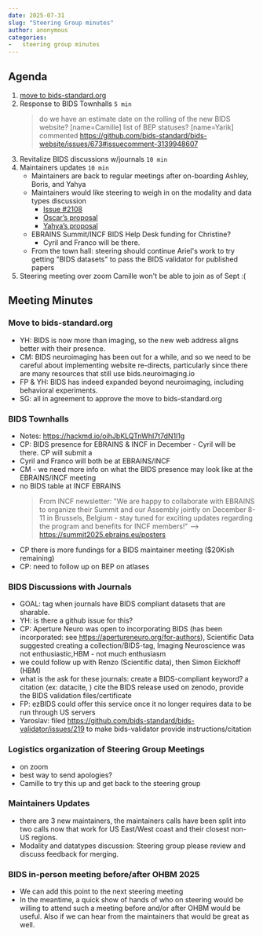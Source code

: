 ```yaml
---
date: 2025-07-31
slug: "Steering Group minutes"
author: anonymous
categories:
-   steering group minutes
---
```


## Agenda

1. [move to bids-standard.org](https://github.com/bids-standard/bids-website/issues/673#issuecomment-2971005849)
2. Response to BIDS Townhalls `5 min`
	> do we have an estimate date on the rolling of the new BIDS website?
	> [name=Camille] list of BEP statuses?
	> [name=Yarik] commented https://github.com/bids-standard/bids-website/issues/673#issuecomment-3139948607
3. Revitalize BIDS discussions w/journals `10 min`
4. Maintainers updates `10 min`
    - Maintainers are back to regular meetings after on-boarding Ashley, Boris, and Yahya
    - Maintainers would like steering to weigh in on the modality and data types discussion
        - [Issue #2108](https://github.com/bids-standard/bids-specification/issues/2108)
        - [Oscar’s proposal](https://github.com/bids-standard/bids-website/pull/670/files)
        - [Yahya’s proposal](https://github.com/bids-standard/bids-specification/pull/2135)
    - EBRAINS Summit/INCF BIDS Help Desk funding for Christine?
        - Cyril and Franco will be there.
    - From the town hall: steering should continue Ariel's work to try getting "BIDS datasets" to pass the BIDS validator for published papers
5. Steering meeting over zoom Camille won't be able to join as of Sept :(

## Meeting Minutes

### Move to bids-standard.org

- YH: BIDS is now more than imaging, so the new web address aligns better with their presence.
- CM: BIDS neuroimaging has been out for a while, and so we need to be careful about implementing website re-directs, particularly since there are many resources that still use bids.neuroimaging.io
- FP & YH:  BIDS has indeed expanded beyond neuroimaging, including behavioral experiments.
- SG: all in agreement to approve the move to bids-standard.org

### BIDS Townhalls

- Notes: https://hackmd.io/oihJbKLQTnWhI7t7dN1l1g
- CP: BIDS presence for EBRAINS & INCF in December - Cyril will be there. CP will submit a
- Cyril and Franco will both be at EBRAINS/INCF
- CM - we need more info on what the BIDS presence may look like at the EBRAINS/INCF meeting
- no BIDS table at INCF EBRAINS
    > From INCF newsletter: "We are happy to collaborate with EBRAINS to organize their Summit and our Assembly jointly on December 8-11 in Brussels, Belgium - stay tuned for exciting updates regarding the program and benefits for INCF members!" --> https://summit2025.ebrains.eu/posters
- CP there is more fundings for a BIDS maintainer meeting ($20Kish remaining)
- CP: need to follow up on BEP on atlases

### BIDS Discussions with Journals

- GOAL: tag when journals have BIDS compliant datasets that are sharable.
- YH: is there a github issue for this?
- CP: Aperture Neuro was open to incorporating BIDS (has been incorporated: see https://apertureneuro.org/for-authors), Scientific Data suggested creating a collection/BIDS-tag, Imaging Neuroscience was not enthusiastic,HBM - not much enthusiasm
- we could follow up with Renzo (Scientific data), then Simon Eickhoff (HBM)
- what is the ask for these journals: create a BIDS-compliant keyword? a citation (ex: datacite, ) cite the BIDS release used on zenodo, provide the BIDS validation files/certificate
- FP: ezBIDS could offer this service once it no longer requires data to be run through US servers
- Yaroslav: filed https://github.com/bids-standard/bids-validator/issues/219 to make bids-validator provide instructions/citation

### Logistics organization of Steering Group Meetings

- on zoom
- best way to send apologies?
- Camille to try this up and get back to the steering group

### Maintainers Updates

- there are 3 new maintainers, the maintainers calls have been split into two calls now that work for US East/West coast and their closest non-US regions.
- Modality and datatypes discussion: Steering group please review and discuss feedback for merging.

### BIDS in-person meeting before/after OHBM 2025

- We can add this point to the next steering meeting
- In the meantime, a quick show of hands of who on steering would be willing to attend such a meeting before and/or after OHBM would be useful. Also if we can hear from the maintainers that would be great as well.
